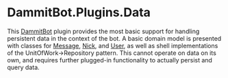 # DammitBot.Plugins.Data

This [DammitBot](../DammitBot.Core/README.md) plugin provides the most basic support for handling
persistent data in the context of the bot.  A basic domain model is presented with classes for
[Message](Data/Models/Message.cs), [Nick](Data/Models/Nick.cs), and [User](Data/Models/User.cs), as well
as shell implementations of the UnitOfWork->Repository pattern.  This cannot operate on data on its own,
and requires further plugged-in functionality to actually persist and query data.